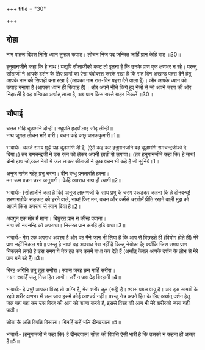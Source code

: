 +++
title = "30"

+++
## दोहा
नाम पाहरू दिवस निसि ध्यान तुम्हार कपाट।
लोचन निज पद जन्त्रित जाहिँ प्रान केहि बाट ॥30॥

हनुमानजीने कहा कि हे नाथ ! यद्यपि सीताजीको कष्ट तो इतना है कि उनके प्राण एक क्षणभर न रहे। परन्तु सीताजी ने आपके दर्शन के लिए प्राणों का ऐसा बंदोबस्त करके रखा है कि रात दिन अखण्ड पहरा देने हेतु आपके नाम को सिपाही बना रखा है (आपका नाम रात-दिन पहरा देने वाला है)। और आपके ध्यान को कपाट बनाया है (आपका ध्यान ही किवाड़ है)। और अपने नीचे किये हुए नेत्रों से जो अपने चरण की ओर निहारती है वह यन्त्रिका अर्थात् ताला है, अब प्राण किस रास्ते बाहर निकलें ॥30॥  



## चौपाई
चलत मोहि चूड़ामनि दीन्ही। रघुपति हृदयँ लाइ सोइ लीन्ही॥  
नाथ जुगल लोचन भरि बारी। बचन कहे कछु जनककुमारी॥1॥  

भावार्थः- चलते समय मुझे यह चूड़ामणि दी है, (ऐसे कह कर हनुमानजीने वह चूड़ामणि रामचन्द्रजीको दे दिया।) तब रामचन्द्रजी ने उस रत्न को लेकर अपनी छाती से लगाया॥
(तब हनुमानजीने कहा कि) हे नाथ! दोनो हाथ जोड़कर नेत्रों में जल लाकर सीताजी ने कुछ वचन भी कहे हैं सो सुनिये॥1॥  

अनुज समेत गहेहु प्रभु चरना। दीन बन्धु प्रनतारति हरना॥  
मन क्रम बचन चरन अनुरागी। केहिं अपराध नाथ हौं त्यागी॥2॥  

भावार्थः- (सीताजीने कहा है कि) अनुज लक्ष्मणजी के साथ प्रभु के चरण पकडकर कहना कि हे दीनबन्धु! शरणागतोके सङ्कट को हरने वाले, नाथ! फिर मन, वचन और कर्मसे चरणोमें प्रीति रखने वाली मुझ को आपने किस अपराध से त्याग दिया है॥2॥  

अवगुन एक मोर मैं माना। बिछुरत प्रान न कीन्ह पयाना॥  
नाथ सो नयनन्हि को अपराधा। निसरत प्रान करहिं हठि बाधा॥3॥  

भावार्थः- मेरा एक अपराध अवश्य है और वह मैंने जान भी लिया है कि आप से बिछडते ही (वियोग होते ही) मेरे प्राण नहीं निकल गये॥ परन्तु हे नाथ! वह अपराध मेरा नहीं है किन्तु नेत्रोका है; क्योंकि जिस समय प्राण निकलने लगते है उस समय ये नेत्र हठ कर उसमें बाधा कर देते हैं (अर्थात् केवल आपके दर्शन के लोभ से मेरे प्राण बने रहे हैं)॥3॥   

बिरह अगिनि तनु तूल समीरा। स्वास जरइ छन माहिँ सरीरा॥  
नयन स्रवहिँ जलु निज हित लागी। जरैँ न पाव देह बिरहागी॥4॥  

भावार्थः- हे प्रभु! आपका विरह तो अग्नि है, मेरा शरीर तूल (रुई) है। श्वास प्रबल वायु है। अब इस सामग्री के रहते शरीर क्षणभर में जल जाय इसमें कोई आश्चर्य नहीं॥
परन्तु नेत्र अपने हित के लिए अर्थात् दर्शन हेतु जल बहा बहा कर उस विरह की आग को शान्त करते हैं, इससे विरह की आग भी मेरे शरीरको जला नहीं पाती॥  

सीता कै अति बिपति बिसाला। बिनहिँ कहेँ भलि दीनदयाला॥5॥  

भावार्थः-  (हनुमानजी ने कहा कि) हे दीनदयाल! सीता की विपत्ति ऐसी भारी है कि उसको न कहना ही अच्छा है॥5॥   

<div class="audioEmbed"  caption="AIR-वाचनम्" src="https://archive
.org/download/rAmcharitmAnas-AIR/EPI-290.mp3"></div>

